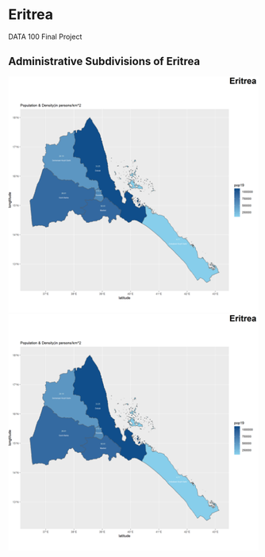 # Eritrea
 DATA 100 Final Project
 
## Administrative Subdivisions of Eritrea
![](Eritrea_pop.png)
![](Eritrea_pop.png)
